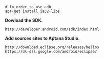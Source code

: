    # In order to use adb
    apt-get install ia32-libs

**Dowload the SDK.**

    http://developer.android.com/sdk/index.html

**Add sources sites to Aptana Studio.**

    http://download.eclipse.org/releases/helios
    https://dl-ssl.google.com/android/eclipse/
